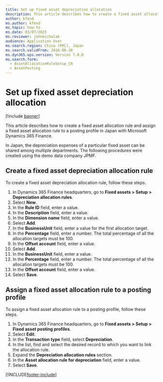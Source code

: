 ```yaml
---
title: Set up fixed asset depreciation allocation
description: This article describes how to create a fixed asset allocation rule and assign a fixed asset allocation rule to a posting profile in Japan with Microsoft Dynamics 365 Finance.
author: kfend
ms.author: kfend
ms.topic: how-to
ms.date: 03/07/2025
ms.reviewer: johnmichalak
audience: Application User
ms.search.region: China (PRC), Japan
ms.search.validFrom: 2016-06-30
ms.dyn365.ops.version: Version 7.0.0
ms.search.form: 
  - AssetAllocationRuleSetup_CN
  - AssetPosting
---
```


# Set up fixed asset depreciation allocation

[!include [banner](../../includes/banner.md)]

This article describes how to create a fixed asset allocation rule and assign a fixed asset allocation rule to a posting profile in Japan with Microsoft Dynamics 365 Finance.

In Japan, the depreciation expenses of a particular fixed asset can be shared among multiple departments. The following procedures were created using the demo data company JPMF. 

## Create a fixed asset depreciation allocation rule

To create a fixed asset depreciation allocation rule, follow these steps.

1. In Dynamics 365 Finance headquarters, go to **Fixed assets \> Setup \> Depreciation allocation rules**.
1. Select **New**.
1. In the **Rule ID** field, enter a value.
1. In the **Description** field, enter a value.
1. In the **Dimension name** field, enter a value.
1. Select **Add**.
1. In the **BusinessUnit** field, enter a value for the first allocation target.  
1. In the **Percentage** field, enter a number. The total percentage of all the allocation targets must be 100.  
1. In the **Offset account** field, enter a value.
1. Select **Add**.
1. In the **BusinessUnit** field, enter a value.
1. In the **Percentage** field, enter a number. The total percentage of all the allocation targets must be 100.  
1. In the **Offset account** field, enter a value.
1. Select **Save**.

## Assign a fixed asset allocation rule to a posting profile

To assign a fixed asset allocation rule to a posting profile, follow these steps.

1. In Dynamics 365 Finance headquarters, go to **Fixed assets \> Setup \> Fixed asset posting profiles**.
1. Select **Edit**.
1. In the **Transaction type** field, select **Depreciation**.
1. In the list, find and select the desired record to which you want to link the allocation rule.  
1. Expand the **Depreciation allocation rules** section.
1. In the **Asset allocation rule for depreciation** field, enter a value.
1. Select **Save**.



[!INCLUDE[footer-include](../../../includes/footer-banner.md)]
